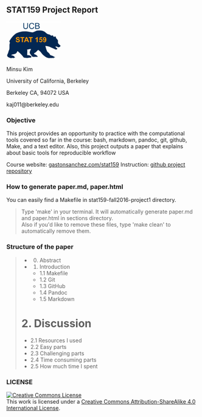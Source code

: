 ## STAT159 Project Report
<p>
<img src="/images/stat159-logo.png" height="100" /> 
</p>
Minsu Kim
<p> University of California, Berkeley </p>
<p> Berkeley CA, 94072 USA </p>
<p> kaj011@berkeley.edu </p>

### Objective 
This project provides an opportunity to practice with the computational tools covered so far in the
course: bash, markdown, pandoc, git, github, Make, and a text editor. Also, this project outputs a paper that explains about basic tools for reproducible workflow

Course website: [gastonsanchez.com/stat159](http://gastonsanchez.com/stat159)
Instruction: [github project repository](https://github.com/ucb-stat159/stat159-fall-2016/tree/master/projects)

### How to generate paper.md, paper.html
You can easily find a Makefile in stat159-fall2016-project1 directory. 

> Type 'make' in your terminal. It will automatically generate paper.md and paper.html in sections directory.  
> Also if you'd like to remove these files, type 'make clean' to automatically remove them.

### Structure of the paper

> * 0. Abstract
> * 1. Introduction
>	* 1.1 Makefile
>	* 1.2 Git
>	* 1.3 GitHub
>	* 1.4 Pandoc
>	* 1.5 Markdown
> # 2. Discussion
>	* 2.1 Resources I used
>	* 2.2 Easy parts
>	* 2.3 Challenging parts
>	* 2.4 Time consuming parts
>	* 2.5 How much time I spent

### LICENSE

<a rel="license" href="http://creativecommons.org/licenses/by-sa/4.0/"><img alt="Creative Commons License" style="border-width:0" src="https://i.creativecommons.org/l/by-sa/4.0/88x31.png" /></a><br />This work is licensed under a <a rel="license" href="http://creativecommons.org/licenses/by-sa/4.0/">Creative Commons Attribution-ShareAlike 4.0 International License</a>.